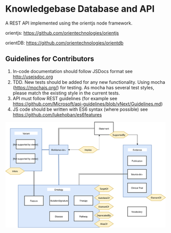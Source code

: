 # Knowledgebase Database and API

A REST API implemented using the orientjs node framework.

orientjs: https://github.com/orientechnologies/orientjs

orientDB: https://github.com/orientechnologies/orientdb


## Guidelines for Contributors

1. In-code documentation should follow JSDocs format see http://usejsdoc.org
2. TDD. New tests should be added for any new functionality. Using mocha (https://mochajs.org/) for testing. As mocha has several
   test styles, please match the existing style in the current tests.
3. API must follow REST guidelines (for example see https://github.com/Microsoft/api-guidelines/blob/vNext/Guidelines.md)
4. JS code should be written with ES6 syntax (where possible) see https://github.com/lukehoban/es6features


![Schema Design](./doc/schema.svg)
